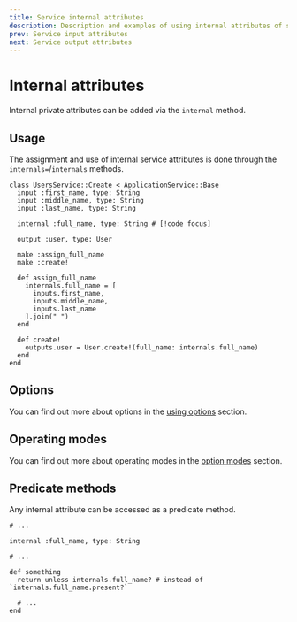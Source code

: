 ```yaml
---
title: Service internal attributes
description: Description and examples of using internal attributes of service
prev: Service input attributes
next: Service output attributes
---
```


# Internal attributes

Internal private attributes can be added via the `internal` method.

## Usage

The assignment and use of internal service attributes is done through the `internals=`/`internals` methods.

```ruby{6,14,22}
class UsersService::Create < ApplicationService::Base
  input :first_name, type: String
  input :middle_name, type: String
  input :last_name, type: String

  internal :full_name, type: String # [!code focus]

  output :user, type: User

  make :assign_full_name
  make :create!

  def assign_full_name
    internals.full_name = [
      inputs.first_name,
      inputs.middle_name,
      inputs.last_name
    ].join(" ")
  end

  def create!
    outputs.user = User.create!(full_name: internals.full_name)
  end
end
```

## Options

You can find out more about options in the [using options](../options/usage) section.

## Operating modes

You can find out more about operating modes in the [option modes](../options/modes) section.

## Predicate methods

Any internal attribute can be accessed as a predicate method.

```ruby{8}
# ...

internal :full_name, type: String

# ...

def something
  return unless internals.full_name? # instead of `internals.full_name.present?`

  # ...
end
```
